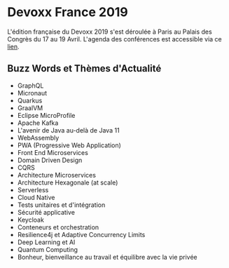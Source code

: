 # Devoxx France 2019
L'édition française du Devoxx 2019 s'est déroulée à Paris au Palais des Congrès du 17 au 19 Avril. L'agenda des conférences est accessible via ce [lien](https://cfp.devoxx.fr/2019/index.html).

## Buzz Words et Thèmes d'Actualité
- GraphQL
- Micronaut
- Quarkus
- GraalVM
- Eclipse MicroProfile
- Apache Kafka
- L'avenir de Java au-delà de Java 11
- WebAssembly
- PWA (Progressive Web Application)
- Front End Microservices
- Domain Driven Design
- CQRS
- Architecture Microservices
- Architecture Hexagonale (at scale)
- Serverless
- Cloud Native
- Tests unitaires et d'intégration
- Sécurité applicative
- Keycloak
- Conteneurs et orchestration
- Resilience4j et Adaptive Concurrency Limits
- Deep Learning et AI
- Quantum Computing
- Bonheur, bienveillance au travail et équilibre avec la vie privée
